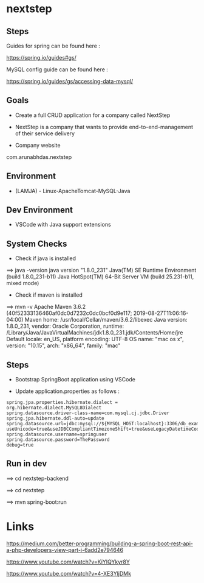 # nextstep


## Steps

Guides for spring can be found here : 

https://spring.io/guides#gs/

MySQL config guide can be found here : 

https://spring.io/guides/gs/accessing-data-mysql/


## Goals 

- Create a full CRUD application for a company called NextStep

- NextStep is a company that wants to provide end-to-end-management of their service delivery

- Company website 

com.arunabhdas.nextstep

## Environment

- (LAMJA) - Linux-ApacheTomcat-MySQL-Java

## Dev Environment

- VSCode with Java support extensions

## System Checks

- Check if java is installed 

==> java -version
java version "1.8.0_231"
Java(TM) SE Runtime Environment (build 1.8.0_231-b11)
Java HotSpot(TM) 64-Bit Server VM (build 25.231-b11, mixed mode)

- Check if maven is installed

==> mvn -v
Apache Maven 3.6.2 (40f52333136460af0dc0d7232c0dc0bcf0d9e117; 2019-08-27T11:06:16-04:00)
Maven home: /usr/local/Cellar/maven/3.6.2/libexec
Java version: 1.8.0_231, vendor: Oracle Corporation, runtime: /Library/Java/JavaVirtualMachines/jdk1.8.0_231.jdk/Contents/Home/jre
Default locale: en_US, platform encoding: UTF-8
OS name: "mac os x", version: "10.15", arch: "x86_64", family: "mac"


## Steps

- Bootstrap SpringBoot application using VSCode

- Update application.properties as follows :

~~~
spring.jpa.properties.hibernate.dialect = org.hibernate.dialect.MySQL8Dialect
spring.datasource.driver-class-name=com.mysql.cj.jdbc.Driver
spring.jpa.hibernate.ddl-auto=update
spring.datasource.url=jdbc:mysql://${MYSQL_HOST:localhost}:3306/db_example?useUnicode=true&useJDBCCompliantTimezoneShift=true&useLegacyDatetimeCode=false&serverTimezone=UTC
spring.datasource.username=springuser
spring.datasource.password=ThePassword
debug=true
~~~


## Run in dev

==> cd nextstep-backend 

==> cd nextstep

==> mvn spring-boot:run



# Links 

https://medium.com/better-programming/building-a-spring-boot-rest-api-a-php-developers-view-part-i-6add2e794646


https://www.youtube.com/watch?v=KiYIQYkyr8Y

https://www.youtube.com/watch?v=4-XE3YljDMk

